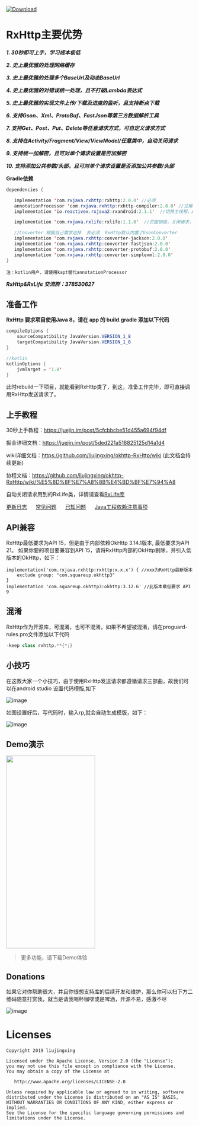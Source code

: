 [ ![Download](https://api.bintray.com/packages/32774707/maven/rxhttp/images/download.svg) ](https://bintray.com/32774707/maven/rxhttp/_latestVersion)

# RxHttp主要优势

  ***1. 30秒即可上手，学习成本极低***

  ***2. 史上最优雅的处理网络缓存***

  ***3. 史上最优雅的处理多个BaseUrl及动态BaseUrl***

  ***4. 史上最优雅的对错误统一处理，且不打破Lambda表达式***

  ***5. 史上最优雅的实现文件上传/下载及进度的监听，且支持断点下载***

  ***6. 支持Gson、Xml、ProtoBuf、FastJson等第三方数据解析工具***

  ***7. 支持Get、Post、Put、Delete等任意请求方式，可自定义请求方式***

  ***8. 支持在Activity/Fragment/View/ViewModel/任意类中，自动关闭请求***

  ***9. 支持统一加解密，且可对单个请求设置是否加解密***

  ***10. 支持添加公共参数/头部，且可对单个请求设置是否添加公共参数/头部***

**Gradle依赖**

```java
dependencies {

   implementation 'com.rxjava.rxhttp:rxhttp:2.0.0' //必须
   annotationProcessor 'com.rxjava.rxhttp:rxhttp-compiler:2.0.0' //注解处理器，生成RxHttp类,必须
   implementation 'io.reactivex.rxjava2:rxandroid:2.1.1'  //切换主线程，Android工程必须

   implementation 'com.rxjava.rxlife:rxlife:1.1.0'  //页面销毁，关闭请求，非必须

   //Converter 根据自己需求选择  非必须  RxHttp默认内置了GsonConverter
   implementation 'com.rxjava.rxhttp:converter-jackson:2.0.0'
   implementation 'com.rxjava.rxhttp:converter-fastjson:2.0.0'
   implementation 'com.rxjava.rxhttp:converter-protobuf:2.0.0'
   implementation 'com.rxjava.rxhttp:converter-simplexml:2.0.0'
}
```
`注：kotlin用户，请使用kapt替代annotationProcessor`

***RxHttp&RxLife 交流群：378530627***

## 准备工作

**RxHttp 要求项目使用Java 8，请在 app 的 build.gradle 添加以下代码**

```java
compileOptions {
    sourceCompatibility JavaVersion.VERSION_1_8
    targetCompatibility JavaVersion.VERSION_1_8
}

//kotlin
kotlinOptions {
    jvmTarget = '1.8'
}
```
此时rebuild一下项目，就能看到RxHttp类了，到这，准备工作完毕，即可直接调用RxHttp发送请求了。

## 上手教程

30秒上手教程：https://juejin.im/post/5cfcbbcbe51d455a694f94df

掘金详细文档：https://juejin.im/post/5ded221a518825125d14a1d4

wiki详细文档：https://github.com/liujingxing/okhttp-RxHttp/wiki  (此文档会持续更新)

协程文档：https://github.com/liujingxing/okhttp-RxHttp/wiki/%E5%8D%8F%E7%A8%8B%E4%BD%BF%E7%94%A8

自动关闭请求用到的RxLife类，详情请查看[RxLife库](https://github.com/liujingxing/RxLife)

[更新日志](https://github.com/liujingxing/okhttp-RxHttp/wiki/%E6%9B%B4%E6%96%B0%E6%97%A5%E5%BF%97) &nbsp;&nbsp;&nbsp;&nbsp;
[常见问题](https://github.com/liujingxing/okhttp-RxHttp/wiki/FAQ) &nbsp;&nbsp;&nbsp;&nbsp;
[已知问题](https://github.com/liujingxing/okhttp-RxHttp/wiki/%E5%B7%B2%E7%9F%A5%E9%97%AE%E9%A2%98) &nbsp;&nbsp;&nbsp;&nbsp;
[Java工程依赖注意事项](https://github.com/liujingxing/okhttp-RxHttp/wiki/Java%E5%B7%A5%E7%A8%8B%E4%BE%9D%E8%B5%96)

## API兼容

RxHttp最低要求为API 15，但是由于内部依赖OkHttp 3.14.1版本, 最低要求为API 21。
如果你要的项目要兼容到API 15，请将RxHttp内部的OkHttp剔除，并引入低版本的OkHttp，如下：

```
implementation('com.rxjava.rxhttp:rxhttp:x.x.x') { //xxx为RxHttp最新版本
    exclude group: "com.squareup.okhttp3"
}
implementation 'com.squareup.okhttp3:okhttp:3.12.6' //此版本最低要求 API 9
```

## 混淆

RxHttp作为开源库，可混淆，也可不混淆，如果不希望被混淆，请在proguard-rules.pro文件添加以下代码

```java
-keep class rxhttp.**{*;}
```

## 小技巧

在这教大家一个小技巧，由于使用RxHttp发送请求都遵循请求三部曲，故我们可以在android studio 设置代码模版,如下

![image](https://github.com/liujingxing/RxHttp/blob/master/screen/templates.png)

如图设置好后，写代码时，输入rp,就会自动生成模版，如下：

![image](https://github.com/liujingxing/RxHttp/blob/master/screen/templates_demo.gif)


## Demo演示
<img src="https://github.com/liujingxing/RxHttp/blob/master/screen/screenrecorder-2019-11-27_22_56_26.gif" width = "240" height = "520" />

> 更多功能，请下载Demo体验

## Donations
如果它对你帮助很大，并且你很想支持库的后续开发和维护，那么你可以扫下方二维码随意打赏我，就当是请我喝杯咖啡或是啤酒，开源不易，感激不尽

![image](https://github.com/liujingxing/RxHttp/blob/master/screen/donations.jpeg)


# Licenses
```
Copyright 2019 liujingxing

Licensed under the Apache License, Version 2.0 (the "License");
you may not use this file except in compliance with the License.
You may obtain a copy of the License at

   http://www.apache.org/licenses/LICENSE-2.0

Unless required by applicable law or agreed to in writing, software
distributed under the License is distributed on an "AS IS" BASIS,
WITHOUT WARRANTIES OR CONDITIONS OF ANY KIND, either express or implied.
See the License for the specific language governing permissions and
limitations under the License.
```
